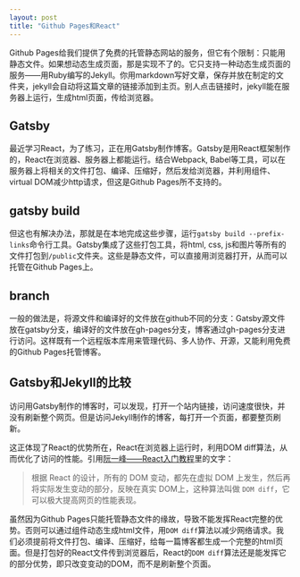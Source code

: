 ```yaml
---
layout: post
title: "Github Pages和React"
---
```


Github Pages给我们提供了免费的托管静态网站的服务，但它有个限制：只能用静态文件。如果想动态生成页面，那是实现不了的。它只支持一种动态生成页面的服务——用Ruby编写的Jekyll。你用markdown写好文章，保存并放在制定的文件夹，jekyll会自动将这篇文章的链接添加到主页。别人点击链接时，jekyll能在服务器上运行，生成html页面，传给浏览器。

## Gatsby
最近学习React，为了练习，正在用Gatsby制作博客。Gatsby是用React框架制作的，React在浏览器、服务器上都能运行。结合Webpack, Babel等工具，可以在服务器上将相关的文件打包、编译、压缩好，然后发给浏览器，并利用组件、virtual DOM减少http请求，但这是Github Pages所不支持的。

## gatsby build
但这也有解决办法，那就是在本地完成这些步骤，运行`gatsby build --prefix-links`命令行工具。Gatsby集成了这些打包工具，将html, css, js和图片等所有的文件打包到`/public`文件夹。这些是静态文件，可以直接用浏览器打开，从而可以托管在Github Pages上。

## branch
一般的做法是，将源文件和编译好的文件放在github不同的分支：Gatsby源文件放在gatsby分支，编译好的文件放在gh-pages分支，博客通过gh-pages分支进行访问。这样既有一个远程版本库用来管理代码、多人协作、开源，又能利用免费的Github Pages托管博客。

## Gatsby和Jekyll的比较
访问用Gatsby制作的博客时，可以发现，打开一个站内链接，访问速度很快，并没有刷新整个网页。但是访问Jekyll制作的博客，每打开一个页面，都要整页刷新。

这正体现了React的优势所在，React在浏览器上运行时，利用DOM diff算法，从而优化了访问的性能。引用[阮一峰——React入门教程](http://www.ruanyifeng.com/blog/2015/03/react.html)里的文字：

>根据 React 的设计，所有的 DOM 变动，都先在虚拟 DOM 上发生，然后再将实际发生变动的部分，反映在真实 DOM上，这种算法叫做 `DOM diff`，它可以极大提高网页的性能表现。

虽然因为Github Pages只能托管静态文件的缘故，导致不能发挥React完整的优势。否则可以通过组件动态生成html文件，用`DOM diff`算法以减少网络请求。我们必须提前将文件打包、编译、压缩好，给每一篇博客都生成一个完整的html页面。但是打包好的React文件传到浏览器后，React的`DOM diff`算法还是能发挥它的部分优势，即只改变变动的DOM，而不是刷新整个页面。
